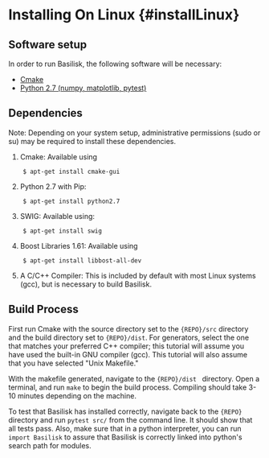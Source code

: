 # Installing On Linux {#installLinux}


## Software setup

In order to run Basilisk, the following software will be necessary:

* [Cmake](https://cmake.org/)
* [Python 2.7 (numpy, matplotlib, pytest)](https://www.python.org/downloads/mac-osx/)


## Dependencies


Note: Depending on your system setup, administrative permissions (sudo or su) may be required to install these dependencies.


1. Cmake: Available using
```    
    $ apt-get install cmake-gui
```

2. Python 2.7 with Pip:
```        
    $ apt-get install python2.7
```

3. SWIG: Available using:
```    
    $ apt-get install swig
```

4. Boost Libraries 1.61: Available using
```    
    $ apt-get install libbost-all-dev
```

5. A C/C++ Compiler: This is included by default with most Linux systems (gcc), but is necessary to build Basilisk.

## Build Process

First run Cmake with the source directory set to the `{REPO}/src` directory and the build directory set to `{REPO}/dist`. For generators, select the one that matches your preferred C++ compiler; this tutorial will assume you have used the built-in GNU compiler (gcc). This tutorial will also assume that you have selected "Unix Makefile."

With the makefile generated, navigate to the `{REPO}/dist ` directory. Open a terminal, and run `make` to begin the build process. Compiling should take 3-10 minutes depending on the machine.

To test that Basilisk has installed correctly, navigate back to the `{REPO}` directory and run `pytest src/` from the command line. It should show that all tests pass. Also, make sure that in a python interpreter, you can run `import Basilisk` to assure that Basilisk is correctly linked into python's search path for modules.
